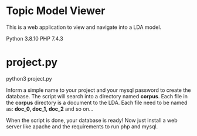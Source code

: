 # Topic Model Viewer
This is a web application to view and navigate into a LDA model.

Python 3.8.10
PHP 7.4.3


# project.py

python3 project.py

Inform a simple name to your project and your mysql password to create the database.
The script will search into a directory named **corpus**. 
Each file in the **corpus** directory is a document to the LDA.
Each file need to be named as: **doc_0, doc_1, doc_2** and so on...


When the script is done, your database is ready!
Now just install a web server like apache and the requirements to run php and mysql.
